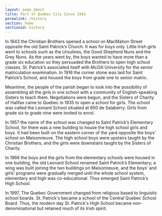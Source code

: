 ```yaml
---
layout: page_about
title: Part of Quebec City Since 1843
permalink: /history
section: home
sectionid: history
---
```


<div class="col-6 text-center flexCol">
   <p>In 1843 the Christian Brothers opened a school on MacMahon Street opposite the old Saint Patrick’s Church. It was for boys only. Little Irish girls went to schools such as the Ursulines, the Good Shepherd Nuns and the Grey Nuns. As the years went by, the boys wanted to have more than a grade six education so they persuaded the Brothers to open high school classes. St. Patrick’s associated itself with McGill University for the senior matriculation examination. In 1916 the corner stone was laid for Saint Patrick’s School, and housed the boys from grade one to senior matric.</p>
   <p>Meantime, the people of the parish began to look into the possibility of assembling all the girls in one school with a community of English-speaking Sisters to teach them. Negotiations were begun, and the Sisters of Charity of Halifax came to Quebec in 1935 to open a school for girls. The school was called the Leonard School situated at 850 de Salaberry. Girls from grade six to grade nine were invited to enrol.</p>
</div>
<div class="col-6">
   <p>In 1957 the name of the school was changed to Saint Patrick’s Elementary School, for there was a new building to house the high school girls and boys. It had been built on the eastern corner of the yard opposite the boys’ school on Maisonneuve. The high school boys were upstairs taught by the Christian Brothers, and the girls were downstairs taught by the Sisters of Charity.</p>
   <p>In 1966 the boys and the girls from the elementary schools were housed in one building, the old Leonard School renamed Saint Patrick’s Elementary; a wing was built joining the two buildings on Maisonneuve, and the boys’ and girls’ programs were gradually merged until the whole school system, elementary and high was co-educational. Thus emerged Saint Patrick’s High School.</p>
   <p>In 1997, The Quebec Government changed from religious based to linguistic school boards. St. Patrick's became a school of the Central Quebec School Board. Thus, the modern day St. Patrick's High School became non-denominational but retained much of its Irish spirit.</p>
</div>